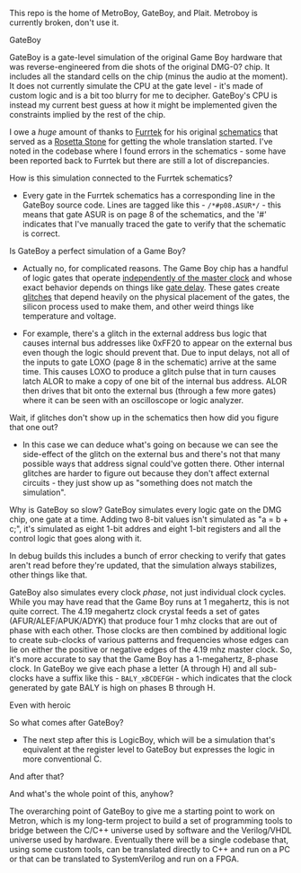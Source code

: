 This repo is the home of MetroBoy, GateBoy, and Plait. Metroboy is currently broken, don't use it.

GateBoy

GateBoy is a gate-level simulation of the original Game Boy hardware that was reverse-engineered from die shots of the original DMG-0? chip. It includes all the standard cells on the chip (minus the audio at the moment). It does not currently simulate the CPU at the gate level - it's made of custom logic and is a bit too blurry for me to decipher. GateBoy's CPU is instead my current best guess at how it might be implemented given the constraints implied by the rest of the chip.

I owe a _huge_ amount of thanks to [Furrtek](https://github.com/furrtek) for his original [schematics](https://github.com/furrtek/DMG-CPU-Inside) that served as a [Rosetta Stone](https://en.wikipedia.org/wiki/Rosetta_Stone) for getting the whole translation started. I've noted in the codebase where I found errors in the schematics - some have been reported back to Furrtek but there are still a lot of discrepancies.


How is this simulation connected to the Furrtek schematics?

 - Every gate in the Furrtek schematics has a corresponding line in the GateBoy source code. Lines are tagged like this - `/*#p08.ASUR*/` - this means that gate ASUR is on page 8 of the schematics, and the '#' indicates that I've manually traced the gate to verify that the schematic is correct.


Is GateBoy a perfect simulation of a Game Boy?

 - Actually no, for complicated reasons. The Game Boy chip has a handful of logic gates that operate [independently of the master clock](https://en.wikipedia.org/wiki/Asynchronous_circuit) and whose exact behavior depends on things like [gate delay](https://en.wikipedia.org/wiki/Propagation_delay). These gates create [glitches](https://en.wikipedia.org/wiki/Glitch) that depend heavily on the physical placement of the gates, the silicon process used to make them, and other weird things like temperature and voltage.

 - For example, there's a glitch in the external address bus logic that causes internal bus addresses like 0xFF20 to appear on the external bus even though the logic should prevent that. Due to input delays, not all of the inputs to gate LOXO (page 8 in the schematic) arrive at the same time. This causes LOXO to produce a glitch pulse that in turn causes latch ALOR to make a copy of one bit of the internal bus address. ALOR then drives that bit onto the external bus (through a few more gates) where it can be seen with an oscilloscope or logic analyzer.

Wait, if glitches don't show up in the schematics then how did you figure that one out?

 - In this case we can deduce what's going on because we can see the side-effect of the glitch on the external bus and there's not that many possible ways that address signal could've gotten there. Other internal glitches are harder to figure out because they don't affect external circuits - they just show up as "something does not match the simulation". 




Why is GateBoy so slow?
GateBoy simulates every logic gate on the DMG chip, one gate at a time. Adding two 8-bit values isn't simulated as "a = b + c;", it's simulated as eight 1-bit addres and eight 1-bit registers and all the control logic that goes along with it.

In debug builds this includes a bunch of error checking to verify that gates aren't read before they're updated, that the simulation always stabilizes, other things like that.

GateBoy also simulates every clock _phase_, not just individual clock cycles. While you may have read that the Game Boy runs at 1 megahertz, this is not quite correct. The 4.19 megahertz clock crystal feeds a set of gates (AFUR/ALEF/APUK/ADYK) that produce four 1 mhz clocks that are out of phase with each other. Those clocks are then combined by additional logic to create sub-clocks of various patterns and frequencies whose edges can lie on either the positive or negative edges of the 4.19 mhz master clock. So, it's more accurate to say that the Game Boy has a 1-megahertz, 8-phase clock. In GateBoy we give each phase a letter (A through H) and all sub-clocks have a suffix like this - `BALY_xBCDEFGH` - which indicates that the clock generated by gate BALY is high on phases B through H.

Even with heroic 




So what comes after GateBoy?

 - The next step after this is LogicBoy, which will be a simulation that's equivalent at the register level to GateBoy but expresses the logic in more conventional C.

And after that?


And what's the whole point of this, anyhow?

The overarching point of GateBoy to give me a starting point to work on Metron, which is my long-term project to build a set of programming tools to bridge between the C/C++ universe used by software and the Verilog/VHDL universe used by hardware. Eventually there will be a single codebase that, using some custom tools, can be translated directly to C++ and run on a PC or that can be translated to SystemVerilog and run on a FPGA.